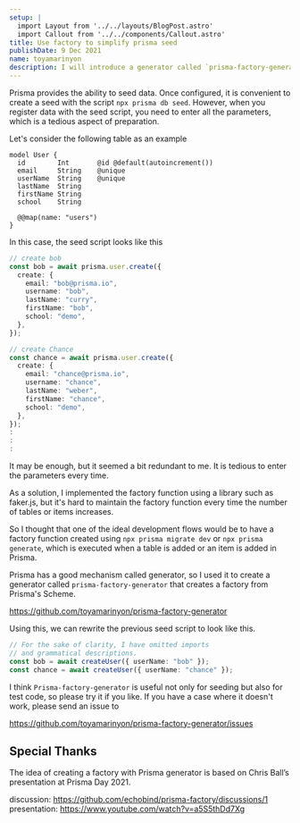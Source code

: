 ```yaml
---
setup: |
  import Layout from '../../layouts/BlogPost.astro'
  import Callout from '../../components/Callout.astro'
title: Use factory to simplify prisma seed
publishDate: 9 Dec 2021
name: toyamarinyon
description: I will introduce a generator called `prisma-factory-generator` that creates a factory from Prisma's Scheme.
---
```


Prisma provides the ability to seed data. Once configured, it is convenient to create a seed with the script `npx prisma db seed`.
However, when you register data with the seed script, you need to enter all the parameters, which is a tedious aspect of preparation.

Let's consider the following table as an example

```prisma
model User {
  id        Int       @id @default(autoincrement())
  email     String    @unique
  userName  String    @unique
  lastName  String
  firstName String
  school    String

  @@map(name: "users")
}
```

In this case, the seed script looks like this

```typescript
// create bob
const bob = await prisma.user.create({
  create: {
    email: "bob@prisma.io",
    username: "bob",
    lastName: "curry",
    firstName: "bob",
    school: "demo",
  },
});

// create Chance
const chance = await prisma.user.create({
  create: {
    email: "chance@prisma.io",
    username: "chance",
    lastName: "weber",
    firstName: "chance",
    school: "demo",
  },
});
:
:
:
```

It may be enough, but it seemed a bit redundant to me. It is tedious to enter the parameters every time.

As a solution, I implemented the factory function using a library such as faker.js, but it's hard to maintain the factory function every time the number of tables or items increases.

So I thought that one of the ideal development flows would be to have a factory function created using `npx prisma migrate dev` or `npx prisma generate`, which is executed when a table is added or an item is added in Prisma.

Prisma has a good mechanism called generator, so I used it to create a generator called `prisma-factory-generator` that creates a factory from Prisma's Scheme.

https://github.com/toyamarinyon/prisma-factory-generator

Using this, we can rewrite the previous seed script to look like this.

```typescript
// For the sake of clarity, I have omitted imports
// and grammatical descriptions.
const bob = await createUser({ userName: "bob" });
const chance = await createUser({ userName: "chance" });
```

I think `Prisma-factory-generator` is useful not only for seeding but also for test code, so please try it if you like.
If you have a case where it doesn't work, please send an issue to

https://github.com/toyamarinyon/prisma-factory-generator/issues

## Special Thanks

The idea of creating a factory with Prisma generator is based on Chris Ball’s presentation at Prisma Day 2021.

discussion: https://github.com/echobind/prisma-factory/discussions/1
presentation: https://www.youtube.com/watch?v=a5S5thDd7Xg
